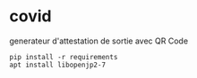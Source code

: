 # covid
generateur d'attestation de sortie avec QR Code

```
pip install -r requirements
apt install libopenjp2-7
```
